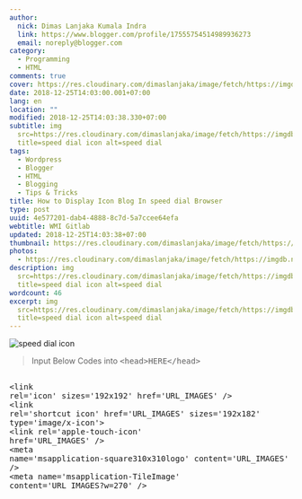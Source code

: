 ```yaml
---
author:
  nick: Dimas Lanjaka Kumala Indra
  link: https://www.blogger.com/profile/17555754514989936273
  email: noreply@blogger.com
category:
  - Programming
  - HTML
comments: true
cover: https://res.cloudinary.com/dimaslanjaka/image/fetch/https://imgdb.net/images/4624.png
date: 2018-12-25T14:03:00.001+07:00
lang: en
location: ""
modified: 2018-12-25T14:03:38.330+07:00
subtitle: img
  src=https://res.cloudinary.com/dimaslanjaka/image/fetch/https://imgdb.net/images/4624.png
  title=speed dial icon alt=speed dial
tags:
  - Wordpress
  - Blogger
  - HTML
  - Blogging
  - Tips & Tricks
title: How to Display Icon Blog In speed dial Browser
type: post
uuid: 4e577201-dab4-4888-8c7d-5a7ccee64efa
webtitle: WMI Gitlab
updated: 2018-12-25T14:03:38+07:00
thumbnail: https://res.cloudinary.com/dimaslanjaka/image/fetch/https://imgdb.net/images/4624.png
photos:
  - https://res.cloudinary.com/dimaslanjaka/image/fetch/https://imgdb.net/images/4624.png
description: img
  src=https://res.cloudinary.com/dimaslanjaka/image/fetch/https://imgdb.net/images/4624.png
  title=speed dial icon alt=speed dial
wordcount: 46
excerpt: img
  src=https://res.cloudinary.com/dimaslanjaka/image/fetch/https://imgdb.net/images/4624.png
  title=speed dial icon alt=speed dial
---
```


<img src="https://res.cloudinary.com/dimaslanjaka/image/fetch/https://imgdb.net/images/4624.png" title="speed dial icon" alt="speed dial icon"><blockquote> Input Below Codes into <kbd>&lt;head&gt;HERE&lt;/head&gt;</kbd></blockquote> <pre><br>&lt;link rel='icon' sizes='192x192' href='URL_IMAGES' /&gt;<br>&lt;link rel='shortcut icon' href='URL_IMAGES' sizes='192x182' type='image/x-icon'&gt;<br>&lt;link rel='apple-touch-icon' href='URL_IMAGES' /&gt;<br>&lt;meta name='msapplication-square310x310logo' content='URL_IMAGES' /&gt;<br>&lt;meta name='msapplication-TileImage' content='URL_IMAGES?w=270' /&gt;<br></pre>